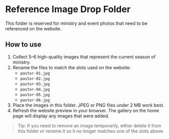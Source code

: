 # Reference Image Drop Folder

This folder is reserved for ministry and event photos that need to be referenced on the website.

## How to use

1. Collect 5–6 high-quality images that represent the current season of ministry.
2. Rename the files to match the slots used on the website:
   - `pastor-01.jpg`
   - `pastor-02.jpg`
   - `pastor-03.jpg`
   - `pastor-04.jpg`
   - `pastor-05.jpg`
   - `pastor-06.jpg`
3. Place the images in this folder. JPEG or PNG files under 2 MB work best.
4. Refresh the website preview in your browser. The gallery on the home page will display any images that were added.

> Tip: If you need to remove an image temporarily, either delete it from this folder or rename it so it no longer matches one of the slots above.
